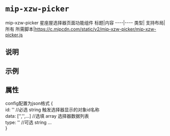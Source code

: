 # `mip-xzw-picker`
mip-xzw-picker 星座屋选择器页面功能组件
标题|内容
----|----
类型|
支持布局|所有
所需脚本|https://c.mipcdn.com/static/v2/mip-xzw-picker/mip-xzw-picker.js

## 说明

## 示例

<mip-xzw-picker config="{}"></mip-xzw-picker>

## 属性
config配置为json格式
{     
  id: ''  //必选 string 触发选择器显示的对象id名称   
  data: ['','',…]  //选填 array 选择器数据列表   
  type: '' //可选 string
  ...  
}
